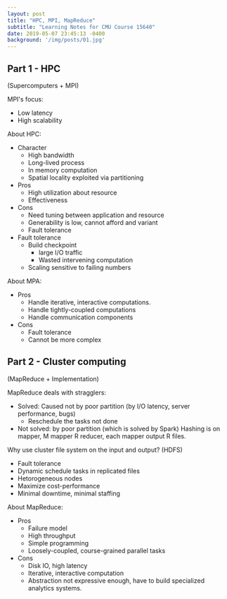 ```yaml
---
layout: post
title: "HPC, MPI, MapReduce"
subtitle: "Learning Notes for CMU Course 15640"
date: 2019-05-07 23:45:13 -0400
background: '/img/posts/01.jpg'
---
```

## Part 1 - HPC

(Supercomputers + MPI)

MPI's focus:

- Low latency
- High scalability

About HPC:

- Character
    - High bandwidth
    - Long-lived process
    - In memory computation
    - Spatial locality exploited via partitioning
- Pros
    - High utilization about resource
    - Effectiveness
- Cons
    - Need tuning between application and resource
    - Generability is low, cannot afford and variant
    - Fault tolerance
- Fault tolerance
    - Build checkpoint
        - large I/O traffic
        - Wasted intervening computation
    - Scaling sensitive to failing numbers


About MPA:

- Pros
    - Handle iterative, interactive computations.
    - Handle tightly-coupled computations
    - Handle communication components
- Cons
    - Fault tolerance
    - Cannot be more complex




## Part 2 - Cluster computing

(MapReduce + Implementation)

MapReduce deals with stragglers:

- Solved: Caused not by poor partition (by I/O latency, server performance, bugs)
    - Reschedule the tasks not done
- Not solved: by poor partition (which is solved by Spark)
Hashing is on mapper, M mapper R reducer, each mapper output R files.

Why use cluster file system on the input and output? (HDFS)
- Fault tolerance
- Dynamic schedule tasks in replicated files
- Hetorogeneous nodes
- Maximize cost-performance
- Minimal downtime, minimal staffing


About MapReduce:

- Pros
    - Failure model
    - High throughput
    - Simple programming
    - Loosely-coupled, course-grained parallel tasks
- Cons
    - Disk IO, high latency
    - Iterative, interactive computation
    - Abstraction not expressive enough, have to build specialized analytics systems.

